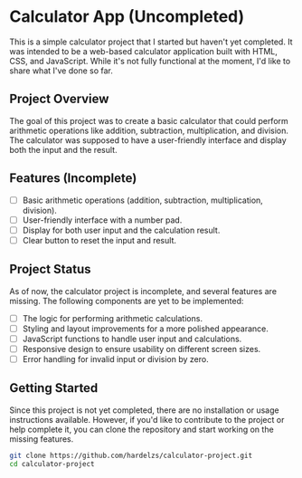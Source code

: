 # Calculator App (Uncompleted)

This is a simple calculator project that I started but haven't yet completed. It was intended to be a web-based calculator application built with HTML, CSS, and JavaScript. While it's not fully functional at the moment, I'd like to share what I've done so far.

## Project Overview

The goal of this project was to create a basic calculator that could perform arithmetic operations like addition, subtraction, multiplication, and division. The calculator was supposed to have a user-friendly interface and display both the input and the result.

## Features (Incomplete)

- [ ] Basic arithmetic operations (addition, subtraction, multiplication, division).
- [ ] User-friendly interface with a number pad.
- [ ] Display for both user input and the calculation result.
- [ ] Clear button to reset the input and result.

## Project Status

As of now, the calculator project is incomplete, and several features are missing. The following components are yet to be implemented:

- [ ] The logic for performing arithmetic calculations.
- [ ] Styling and layout improvements for a more polished appearance.
- [ ] JavaScript functions to handle user input and calculations.
- [ ] Responsive design to ensure usability on different screen sizes.
- [ ] Error handling for invalid input or division by zero.

## Getting Started

Since this project is not yet completed, there are no installation or usage instructions available. However, if you'd like to contribute to the project or help complete it, you can clone the repository and start working on the missing features.

```bash
git clone https://github.com/hardelzs/calculator-project.git
cd calculator-project
